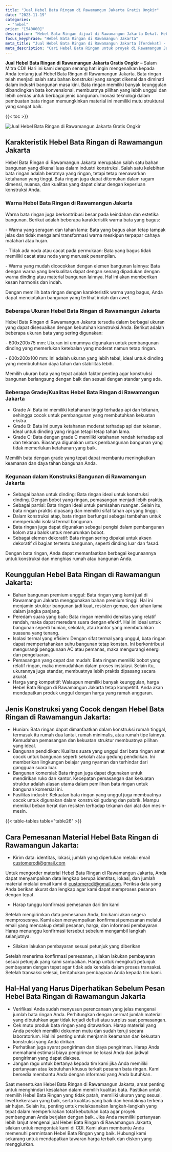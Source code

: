 ```yaml
---
title: "Jual Hebel Bata Ringan di Rawamangun Jakarta Gratis Ongkir"
date: "2023-11-19"
categories:
 - "hebel"
price: "[540000]"
description: "Hebel Bata Ringan dijual di Rawamangun Jakarta Dekat. Hebel Bata Ringan ini sering dipakai dalam proyek pembangunan sebagai material dinding yang tahan lama dan berkualitas. Kontak kami untuk mendapatkan informasi lebih lanjut."
focus_keyphrase: "Hebel Bata Ringan di Rawamangun Jakarta"
meta_title: "Jual Hebel Bata Ringan di Rawamangun Jakarta [Terdekat] - CDI"
meta_description: "Cari Hebel Bata Ringan untuk proyek di Rawamangun Jakarta? Kami menyediakan Hebel Bata Ringan berkualitas untuk bahan bangunan dinding. Segera dapatkan penawaran terbaik."
---
```


**Jual Hebel Bata Ringan di Rawamangun Jakarta Gratis Ongkir** – Salam Mitra CDI! Hari ini kami dengan senang hati ingin mengenalkan kepada Anda tentang jual Hebel Bata Ringan di Rawamangun Jakarta. Bata ringan telah menjadi salah satu bahan konstruksi yang sangat dikenal dan diminati dalam industri bangunan masa kini. Bata ringan memiliki banyak keunggulan dibandingkan bata konvensional, membuatnya pilihan yang lebih unggul dan lebih cerdas untuk berbagai jenis bangunan. Inovasi teknologi dalam pembuatan bata ringan memungkinkan material ini memiliki mutu struktural yang sangat baik.

{{< toc >}}

![Jual Hebel Bata Ringan di Rawamangun Jakarta Gratis Ongkir](/images/hebel/hebel-bataringan-11.jpg)

## Karakteristik Hebel Bata Ringan di Rawamangun Jakarta

Hebel Bata Ringan di Rawamangun Jakarta merupakan salah satu bahan bangunan yang dikenal luas dalam industri konstruksi. Salah satu kelebihan bata ringan adalah beratnya yang ringan, tetapi tetap menawarkan ketahanan yang tinggi. Bata ringan juga dapat ditemukan dalam ragam dimensi, nuansa, dan kualitas yang dapat diatur dengan keperluan konstruksi Anda.

### Warna Hebel Bata Ringan di Rawamangun Jakarta

Warna bata ringan juga berkontribusi besar pada keindahan dan estetika bangunan. Berikut adalah beberapa karakteristik warna bata yang bagus:

\- Warna yang seragam dan tahan lama: Bata yang bagus akan tetap tampak jelas dan tidak mengalami transformasi warna meskipun terpapar cahaya matahari atau hujan.

\- Tidak ada noda atau cacat pada permukaan: Bata yang bagus tidak memiliki cacat atau noda yang merusak penampilan.

\- Warna yang mudah dicocokkan dengan elemen bangunan lainnya: Bata dengan warna yang berkualitas dapat dengan senang dipadukan dengan warna dinding atau material bangunan lainnya. Hal ini akan memberikan kesan harmonis dan indah.

Dengan memilih bata ringan dengan karakteristik warna yang bagus, Anda dapat menciptakan bangunan yang terlihat indah dan awet.

### Beberapa Ukuran Hebel Bata Ringan di Rawamangun Jakarta

Hebel Bata Ringan di Rawamangun Jakarta tersedia dalam berbagai ukuran yang dapat disesuaikan dengan kebutuhan konstruksi Anda. Berikut adalah beberapa ukuran bata yang sering digunakan:

\- 600x200x75 mm: Ukuran ini umumnya digunakan untuk pembangunan dinding yang memerlukan ketebalan yang moderat namun tetap ringan.

\- 600x200x100 mm: Ini adalah ukuran yang lebih tebal, ideal untuk dinding yang membutuhkan daya tahan dan stabilitas lebih.

Memilih ukuran bata yang tepat adalah faktor penting agar konstruksi bangunan berlangsung dengan baik dan sesuai dengan standar yang ada.

### Beberapa Grade/Kualitas Hebel Bata Ringan di Rawamangun Jakarta

*   Grade A: Bata ini memiliki ketahanan tinggi terhadap api dan tekanan, sehingga cocok untuk pembangunan yang membutuhkan kekuatan ekstra.
*   Grade B: Bata ini punya ketahanan moderat terhadap api dan tekanan, ideal untuk dinding yang ringan tetapi tetap tahan lama.
*   Grade C: Bata dengan grade C memiliki ketahanan rendah terhadap api dan tekanan. Biasanya digunakan untuk pembangunan bangunan yang tidak memerlukan ketahanan yang baik.

Memilih bata dengan grade yang tepat dapat membantu meningkatkan keamanan dan daya tahan bangunan Anda.

### Kegunaan dalam Konstruksi Bangunan di Rawamangun Jakarta

*   Sebagai bahan untuk dinding: Bata ringan ideal untuk konstruksi dinding. Dengan bobot yang ringan, pemasangan menjadi lebih praktis.
*   Sebagai partisi: Bata ringan ideal untuk pemisahan ruangan. Selain itu, bata ringan praktis dipasang dan memiliki sifat tahan api yang tinggi.
*   Dalam konstruksi atap, bata ringan berfungsi sebagai tambahan untuk memperbaiki isolasi termal bangunan.
*   Bata ringan juga dapat digunakan sebagai pengisi dalam pembangunan kolom atau balok untuk menurunkan bobot.
*   Sebagai elemen dekoratif: Bata ringan sering dipakai untuk aksen dekoratif di bagian tertentu bangunan, seperti dinding luar dan fasad.

Dengan bata ringan, Anda dapat memanfaatkan berbagai kegunaannya untuk konstruksi dan menghias rumah atau bangunan Anda.

## Keunggulan Hebel Bata Ringan di Rawamangun Jakarta:

*   Bahan bangunan premium unggul: Bata ringan yang kami jual di Rawamangun Jakarta menggunakan bahan premium tinggi. Hal ini menjamin struktur bangunan jadi kuat, resisten gempa, dan tahan lama dalam jangka panjang.
*   Peredam suara yang baik: Bata ringan memiliki densitas yang relatif rendah, maka dapat meredam suara dengan efektif. Hal ini ideal untuk bangunan seperti hunian, sekolah, atau kantor yang membutuhkan suasana yang tenang.
*   Isolasi termal yang efisien: Dengan sifat termal yang unggul, bata ringan dapat mempertahankan suhu bangunan tetap konstan. Ini berkontribusi mengurangi penggunaan AC atau pemanas, maka mengurangi energi dan pengeluaran.
*   Pemasangan yang cepat dan mudah: Bata ringan memiliki bobot yang relatif ringan, maka memudahkan dalam proses instalasi. Selain itu, ukurannya juga standar, membuatnya lebih praktis dipasang secara akurat.
*   Harga yang kompetitif: Walaupun memiliki banyak keunggulan, harga Hebel Bata Ringan di Rawamangun Jakarta tetap kompetitif. Anda akan mendapatkan produk unggul dengan harga yang ramah anggaran.

## Jenis Konstruksi yang Cocok dengan Hebel Bata Ringan di Rawamangun Jakarta:

*   Hunian: Bata ringan dapat dimanfaatkan dalam konstruksi rumah tinggal, termasuk itu rumah dua lantai, rumah minimalis, atau rumah tipe lainnya. Kemudahan pemasangan dan kekuatan struktur membuatnya pilihan yang ideal.
*   Bangunan pendidikan: Kualitas suara yang unggul dari bata ringan amat cocok untuk bangunan seperti sekolah atau gedung pendidikan. Ini memberikan lingkungan belajar yang nyaman dan terhindar dari gangguan suara luar.
*   Bangunan komersial: Bata ringan juga dapat digunakan untuk mendirikan ruko dan kantor. Kecepatan pemasangan dan kekuatan struktur adalah alasan utama dalam pemilihan bata ringan untuk bangunan komersial ini.
*   Fasilitas industri: Kekuatan bata ringan yang unggul juga membuatnya cocok untuk digunakan dalam konstruksi gudang dan pabrik. Mampu memikul beban berat dan resisten terhadap tekanan dari alat dan mesin-mesin.

{{< table-tables table="table26" >}}

## Cara Pemesanan Material Hebel Bata Ringan di Rawamangun Jakarta:

*   Kirim data: identitas, lokasi, jumlah yang diperlukan melalui email customercdi@gmail.com

Untuk mengorder material Hebel Bata Ringan di Rawamangun Jakarta, Anda dapat menyampaikan data lengkap berupa identitas, lokasi, dan jumlah material melalui email kami di customercdi@gmail.com. Periksa data yang Anda berikan akurat dan lengkap agar kami dapat memproses pesanan dengan tepat.
*   Harap tunggu konfirmasi pemesanan dari tim kami

Setelah mengirimkan data pemesanan Anda, tim kami akan segera memprosesnya. Kami akan menyampaikan konfirmasi pemesanan melalui email yang mencakup detail pesanan, harga, dan informasi pembayaran. Harap menunggu konfirmasi tersebut sebelum mengambil langkah selanjutnya.
*   Silakan lakukan pembayaran sesuai petunjuk yang diberikan

Setelah menerima konfirmasi pemesanan, silakan lakukan pembayaran sesuai petunjuk yang kami sampaikan. Harap untuk mengikuti petunjuk pembayaran dengan tepat agar tidak ada kendala dalam proses transaksi. Setelah transaksi selesai, beritahukan pembayaran Anda kepada tim kami.

## Hal-Hal yang Harus Diperhatikan Sebelum Pesan Hebel Bata Ringan di Rawamangun Jakarta

*   Verifikasi Anda sudah menyusun perencanaan yang jelas mengenai jumlah bata ringan Anda. Perhitungkan dengan cermat jumlah material yang dibutuhkan agar tidak terjadi defisit atau surplus saat pemasangan.
*   Cek mutu produk bata ringan yang ditawarkan. Harap material yang Anda peroleh memiliki dokumen mutu dan sudah teruji secara laboratorium. Hal ini penting untuk menjamin keamanan dan kekuatan konstruksi yang Anda dirikan.
*   Perhatikan juga syarat pengiriman dan biaya pengiriman. Harap Anda memahami estimasi biaya pengiriman ke lokasi Anda dan jadwal pengiriman yang dapat diakses.
*   Jangan ragu untuk bertanya kepada tim kami jika Anda memiliki pertanyaan atau kebutuhan khusus terkait pesanan bata ringan. Kami bersedia membantu Anda dengan informasi yang Anda butuhkan.

Saat menentukan Hebel Bata Ringan di Rawamangun Jakarta, amat penting untuk menghindari kesalahan dalam memilih kualitas bata. Pastikan untuk memilih Hebel Bata Ringan yang tidak patah, memiliki ukuran yang sesuai, level kekerasan yang baik, serta kualitas yang baik dan hendaknya terkena air hujan. Selain itu, penting untuk melaksanakan langkah-langkah yang tepat dalam memperkirakan total kebutuhan bata agar proyek pembangunan Anda berjalan dengan baik. Jika Anda memiliki pertanyaan lebih lanjut mengenai jual Hebel Bata Ringan di Rawamangun Jakarta, silakan untuk mengontak kami di CDI. Kami akan membantu Anda memenuhi permintaan Hebel Bata Ringan yang baik. Hubungi kami sekarang untuk mendapatkan tawaran harga terbaik dan diskon yang menggiurkan.
